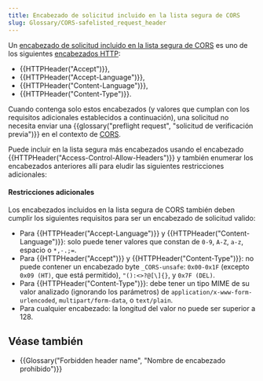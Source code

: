 ```yaml
---
title: Encabezado de solicitud incluido en la lista segura de CORS
slug: Glossary/CORS-safelisted_request_header
---
```


Un [encabezado de solicitud incluido en la lista segura de CORS](https://fetch.spec.whatwg.org/#cors-safelisted-request-header)
es uno de los siguientes [encabezados HTTP](/es/docs/Web/HTTP/Reference/Headers):

- {{HTTPHeader("Accept")}},
- {{HTTPHeader("Accept-Language")}},
- {{HTTPHeader("Content-Language")}},
- {{HTTPHeader("Content-Type")}}.

Cuando contenga solo estos encabezados (y valores que cumplan con los requisitos adicionales establecidos a continuación),
una solicitud no necesita enviar una {{glossary("preflight request", "solicitud de verificación previa")}} en el contexto de [CORS](/es/docs/Glossary/CORS).

Puede incluir en la lista segura más encabezados usando el encabezado {{HTTPHeader("Access-Control-Allow-Headers")}}
y también enumerar los encabezados anteriores allí para eludir las siguientes restricciones adicionales:

#### Restricciones adicionales

Los encabezados incluidos en la lista segura de CORS también deben cumplir los siguientes
requisitos para ser un encabezado de solicitud valido:

- Para {{HTTPHeader("Accept-Language")}} y {{HTTPHeader("Content-Language")}}:
  solo puede tener valores que constan de `0-9`, `A-Z`, `a-z`, espacio o `*,-.;=`.
- Para {{HTTPHeader("Accept")}} y {{HTTPHeader("Content-Type")}}:
  no puede contener un encabezado byte `_CORS-unsafe`: `0x00-0x1F` (excepto `0x09 (HT)`, que está permitido), `"():<>?@[\]{}`, y `0x7F (DEL)`.
- Para {{HTTPHeader("Content-Type")}}: debe tener un tipo MIME de su valor analizado (ignorando los parámetros) de `application/x-www-form-urlencoded`, `multipart/form-data`, o `text/plain`.
- Para cualquier encabezado: la longitud del valor no puede ser superior a 128.

## Véase también

- {{Glossary("Forbidden header name", "Nombre de encabezado prohibido")}}
